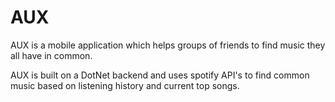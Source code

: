 # AUX
AUX is a mobile application which helps groups of friends to find music they all have in common.

AUX is built on a DotNet backend and uses spotify API's to find common music based on listening history and current top songs.
